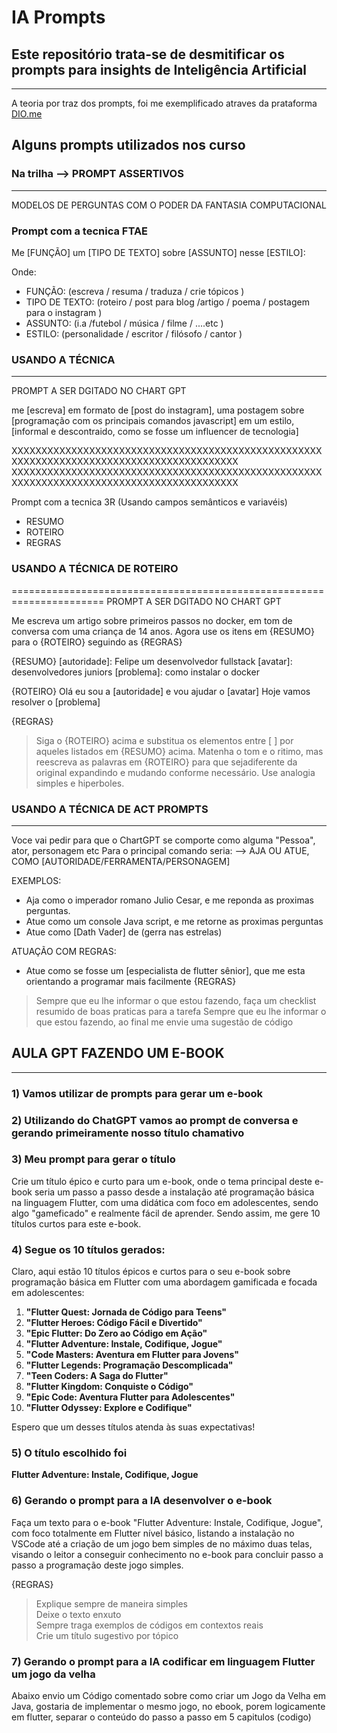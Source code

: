 # IA Prompts 
## Este repositório trata-se de desmitificar os prompts para insights de Inteligência Artificial

-----
A teoria por traz dos prompts, foi me exemplificado atraves da prataforma [DIO.me](https://dio.me/)


## Alguns prompts utilizados nos curso

### Na trilha --> PROMPT ASSERTIVOS
---

MODELOS DE PERGUNTAS COM O PODER DA FANTASIA COMPUTACIONAL

### Prompt com a tecnica FTAE

Me [FUNÇÃO] um [TIPO DE TEXTO] sobre [ASSUNTO] nesse [ESTILO]:

Onde:
- FUNÇÃO: (escreva / resuma / traduza / crie tópicos )
- TIPO DE TEXTO: (roteiro / post para blog /artigo / poema / postagem para o instagram )
- ASSUNTO: (i.a /futebol / música / filme / ....etc )
- ESTILO: (personalidade / escritor / filósofo / cantor )

### USANDO A TÉCNICA
---
PROMPT A SER DGITADO NO CHART GPT

me [escreva] em formato de [post do instagram], uma postagem sobre [programação com os
principais comandos javascript] em um estilo, [informal e descontraido, como se fosse
um influencer de tecnologia]


XXXXXXXXXXXXXXXXXXXXXXXXXXXXXXXXXXXXXXXXXXXXXXXXXXXXXXXXXXXXXXXXXXXXXXXXXXXXXXXXXXXXXXXXXX
XXXXXXXXXXXXXXXXXXXXXXXXXXXXXXXXXXXXXXXXXXXXXXXXXXXXXXXXXXXXXXXXXXXXXXXXXXXXXXXXXXXXXXXXXX

Prompt com a tecnica 3R (Usando campos semânticos e variavéis)
- RESUMO
- ROTEIRO
- REGRAS

### USANDO A TÉCNICA DE ROTEIRO
======================================================================
PROMPT A SER DGITADO NO CHART GPT

Me escreva um artigo sobre primeiros passos no docker, em tom de conversa com uma criança de 14 anos.
Agora use os itens em {RESUMO} para o {ROTEIRO} seguindo as {REGRAS}

{RESUMO}
[autoridade]: Felipe um desenvolvedor fullstack
[avatar]: desenvolvedores juniors
[problema]: como instalar o docker

{ROTEIRO}
Olá eu sou a [autoridade] e vou ajudar o [avatar]
Hoje vamos resolver o [problema]

{REGRAS}
>Siga o {ROTEIRO} acima e substitua os elementos entre [ ] por aqueles listados em {RESUMO} acima.
>Matenha o tom e o ritimo, mas reescreva as palavras em {ROTEIRO} para que sejadiferente da original
expandindo e mudando conforme necessário.
>Use analogia simples e hiperboles.


### USANDO A TÉCNICA DE ACT PROMPTS
---
Voce vai pedir para que o ChartGPT se comporte como alguma "Pessoa", ator, personagem etc
Para o principal comando seria:
--> AJA OU ATUE, COMO [AUTORIDADE/FERRAMENTA/PERSONAGEM]

EXEMPLOS:
- Aja como o imperador romano Julio Cesar, e me reponda as proximas perguntas.
- Atue como um console Java script, e me retorne as proximas perguntas
- Atue como [Dath Vader] de (gerra nas estrelas)

ATUAÇÃO COM REGRAS:

- Atue como se fosse um [especialista de flutter sênior], que me esta orientando a programar mais facilmente
{REGRAS}
>Sempre que eu lhe informar o que estou fazendo, faça um checklist resumido de boas praticas para a tarefa
>Sempre que eu lhe informar o que estou fazendo, ao final me envie uma sugestão de código


## AULA GPT FAZENDO UM E-BOOK
---


### 1) Vamos utilizar de prompts para gerar um e-book

### 2) Utilizando do ChatGPT vamos ao prompt de conversa e gerando primeiramente nosso título chamativo

### 3) Meu prompt para gerar o título

Crie um título épico e curto para um e-book, onde o tema principal deste e-book seria um passo a passo desde a instalação até programação básica na linguagem Flutter, com uma didática com foco em adolescentes, sendo algo "gameficado" e realmente fácil de aprender. Sendo assim, me gere 10 títulos curtos para este e-book.

### 4) Segue os 10 títulos gerados:

Claro, aqui estão 10 títulos épicos e curtos para o seu e-book sobre programação básica em Flutter com uma abordagem gamificada e focada em adolescentes:

1. **"Flutter Quest: Jornada de Código para Teens"**
2. **"Flutter Heroes: Código Fácil e Divertido"**
3. **"Epic Flutter: Do Zero ao Código em Ação"**
4. **"Flutter Adventure: Instale, Codifique, Jogue"**
5. **"Code Masters: Aventura em Flutter para Jovens"**
6. **"Flutter Legends: Programação Descomplicada"**
7. **"Teen Coders: A Saga do Flutter"**
8. **"Flutter Kingdom: Conquiste o Código"**
9. **"Epic Code: Aventura Flutter para Adolescentes"**
10. **"Flutter Odyssey: Explore e Codifique"**

Espero que um desses títulos atenda às suas expectativas!

### 5) O título escolhido foi 
**Flutter Adventure: Instale, Codifique, Jogue**

### 6) Gerando o prompt para a IA desenvolver o e-book

Faça um texto para o e-book "Flutter Adventure: Instale, Codifique, Jogue", com foco totalmente em Flutter nível básico, listando a instalação no VSCode até a criação de um jogo bem simples de no máximo duas telas, visando o leitor a conseguir conhecimento no e-book para concluir passo a passo a programação deste jogo simples.

{REGRAS}
> Explique sempre de maneira simples  
> Deixe o texto enxuto  
> Sempre traga exemplos de códigos em contextos reais  
> Crie um título sugestivo por tópico


### 7) Gerando o prompt para a IA codificar em linguagem Flutter um jogo da velha

Abaixo envio um Código comentado sobre como criar um Jogo da Velha em Java, gostaria de implementar o mesmo jogo, no ebook, porem logicamente em flutter, separar o conteúdo do passo a passo em 5 capitulos
(codigo)
